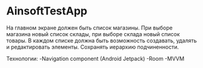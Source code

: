# AinsoftTestApp
На главном экране должен быть список магазины. При выборе магазина новый список склады, при выборе склада новый список товары. В каждом списке должна быть возможность создавать, удалять и редактировать элементы.
Сохранять иерархию подчиненности.

Технологии:
-Navigation component (Android Jetpack)
-Room
-MVVM
